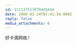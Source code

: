 ```yaml
---
id: 111137527879445444
date: 2008-03-24T07:41:54.000Z
reply: false
media_attachments: 0
---
```


好卡滴网络.!

